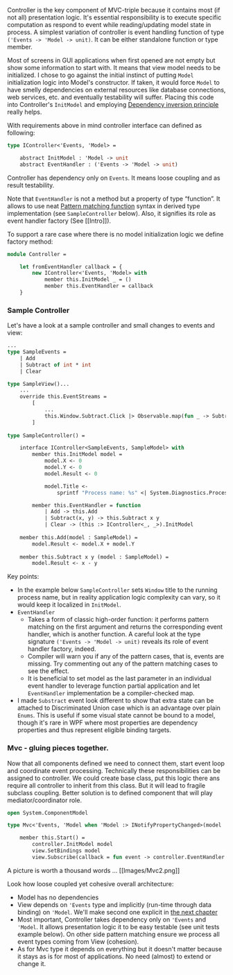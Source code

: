 Controller is the key component of MVC-triple because it contains most (if not all) presentation logic. It's essential responsibility is to execute specific computation as respond to event while reading/updating model state in process. A simplest variation of controller is event handling function of type `('Events -> 'Model -> unit)`. It can be either standalone function or type member.

Most of screens in GUI applications when first opened are not empty but show some information to start with. It means that view model needs to be initialized. I chose to go against the initial instinct of putting `Model` initialization logic into Model's constructor. If taken, it would force `Model` to have smelly dependencies on external resources like database connections, web services, etc. and eventually testability will suffer. Placing this code into Controller's `InitModel` and employing [Dependency inversion principle](http://en.wikipedia.org/wiki/Dependency_inversion_principle) really helps. 

With requirements above in mind controller interface can defined as following:
```ocaml
type IController<'Events, 'Model> =

    abstract InitModel : 'Model -> unit
    abstract EventHandler : ('Events -> 'Model -> unit)
```
Controller has dependency only on `Events`. It means loose coupling and as result testability. 

Note that `EventHandler` is not a method but a property of type “function”. It allows to use neat [Pattern matching function](http://msdn.microsoft.com/en-us/library/dd233242.aspx) syntax in derived type implementation (see `SampleController` below). Also, it signifies its role as event handler factory (See [[Intro]]). 

To support a rare case where there is no model initialization logic we define factory method:
```ocaml
module Controller = 

    let fromEventHandler callback = {
        new IController<'Events, 'Model> with
            member this.InitModel _ = ()
            member this.EventHandler = callback
    } 
```
### Sample Controller 
Let's have a look at a sample controller and small changes to events and view:
```ocaml
...
type SampleEvents = 
    | Add 
    | Subtract of int * int 
    | Clear 

type SampleView()... 
    ... 
    override this.EventStreams = 
        [
            ... 
            this.Window.Subtract.Click |> Observable.map(fun _ -> Subtract(int this.Window.X.Text, int this.Window.Y.Text)) 
        ] 
    
type SampleController() = 

    interface IController<SampleEvents, SampleModel> with 
        member this.InitModel model = 
            model.X <- 0
            model.Y <- 0
            model.Result <- 0

            model.Title <- 
                sprintf "Process name: %s" <| System.Diagnostics.Process.GetCurrentProcess().ProcessName

        member this.EventHandler = function
            | Add -> this.Add
            | Subtract(x, y) -> this.Subtract x y
            | Clear -> (this :> IController<_, _>).InitModel
    
    member this.Add(model : SampleModel) = 
        model.Result <- model.X + model.Y
        
    member this.Subtract x y (model : SampleModel) =  
        model.Result <- x - y
```
Key points:
* In the example below `SampleController` sets `Window` title to the running process name, but in reality application logic complexity can vary, so it would keep it localized in `InitModel`. 
* `EventHandler` 
    * Takes a form of classic high-order function: it performs pattern matching on the first argument and returns the corresponding event handler, which is another function. A careful look at the type signature `('Events -> 'Model -> unit)` reveals its role of event handler factory, indeed. 
    * Compiler will warn you if any of the pattern cases, that is, events are missing. Try commenting out any of the pattern matching cases to see the effect. 
    * It is beneficial to set model as the last parameter in an individual event handler to leverage function partial application and let `EventHandler` implementation be a compiler-checked map. 
* I made `Substract` event look different to show that extra state can be attached to Discriminated Union case which is an advantage over plain `Enums`. This is useful if some visual state cannot be bound to a model, though it's rare in WPF where most properties are dependency properties and thus represent eligible binding targets. 

### Mvc - gluing pieces together.
Now that all components defined we need to connect them, start event loop and coordinate event processing. Technically these responsibilities can be assigned to controller. We could create base class, put this logic there ans require all controller to inherit from this class. But it will lead to fragile subclass coupling. Better solution is to defined component that will play mediator/coordinator role. 
```ocaml
open System.ComponentModel

type Mvc<'Events, 'Model when 'Model :> INotifyPropertyChanged>(model : 'Model, view : IView<'Events>, controller : IController<'Events, 'Model>) =

    member this.Start() =
        controller.InitModel model
        view.SetBindings model
        view.Subscribe(callback = fun event -> controller.EventHandler event model)
```
A picture is worth a thousand words ...
[[Images/Mvc2.png]]

Look how loose coupled yet cohesive overall architecture:
* Model has no dependencies
* View depends on `'Events` type and implicitly (run-time through data binding) on `'Model`. We'll make second one explicit in [the next chapter](Data-Binding)
* Most important, Controller takes dependency only on `'Events` and `'Model`. It allows presentation logic it to be easy testable (see unit tests example below). On other side pattern matching ensure we process all event types coming from View (cohesion).
* As for Mvc type it depends on everything but it doesn't matter because it stays as is for most of applications. No need (almost) to extend or change it.  
